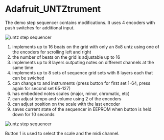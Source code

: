 Adafruit_UNTZtrument
====================

The demo step sequencer contains modifications. It uses 4 encoders with push switches for additional input.

![untz step sequencer](/../master/basic.gif?raw=true)

1. implements up to 16 beats on the grid with only an 8x8 untz using one of the encoders for scrolling left and right
2. the number of beats on the grid is adjustable up to 16
3. implements up to 8 layers outputing notes on different channels at the same time
4. implements up to 8 sets of sequence grid sets with 8 layers each that can be swiched
5. can change to and instruments (press button for first set 1-64, press again for second set 65-127)
6. has embedded notes scales (major, minor, chromatic, etc)
7. can adjust tempo and volume using 2 of the encoders
8. can adjust position on the scale with the last encoder
9. saves current state of the sequencer in EEPROM when button is held down for 10 seconds


![untz step sequencer](/../master/basic.gif?raw=true)

Button 1 is used to select the scale and the midi channel.
